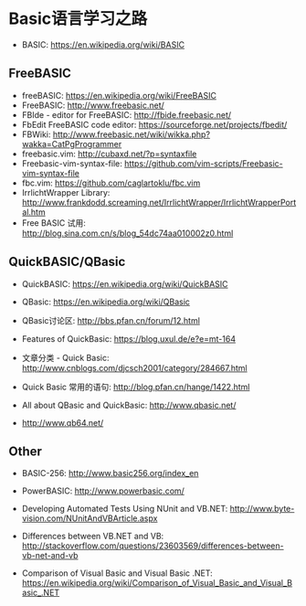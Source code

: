 # Basic语言学习之路

* BASIC: <https://en.wikipedia.org/wiki/BASIC>

## FreeBASIC

* freeBASIC: <https://en.wikipedia.org/wiki/FreeBASIC>
* FreeBASIC: <http://www.freebasic.net/>
* FBIde - editor for FreeBASIC: <http://fbide.freebasic.net/>
* FbEdit FreeBASIC code editor: <https://sourceforge.net/projects/fbedit/>
* FBWiki: <http://www.freebasic.net/wiki/wikka.php?wakka=CatPgProgrammer>
* freebasic.vim: <http://cubaxd.net/?p=syntaxfile>
* Freebasic-vim-syntax-file: <https://github.com/vim-scripts/Freebasic-vim-syntax-file>
* fbc.vim: <https://github.com/caglartoklu/fbc.vim>
* IrrlichtWrapper Library: <http://www.frankdodd.screaming.net/IrrlichtWrapper/IrrlichtWrapperPortal.htm>
* Free BASIC 试用: <http://blog.sina.com.cn/s/blog_54dc74aa010002z0.html>

## QuickBASIC/QBasic

* QuickBASIC: <https://en.wikipedia.org/wiki/QuickBASIC>
* QBasic: <https://en.wikipedia.org/wiki/QBasic>
* QBasic讨论区: <http://bbs.pfan.cn/forum/12.html>
* Features of QuickBasic: <https://blog.uxul.de/e?e=mt-164>
* 文章分类 - Quick Basic: <http://www.cnblogs.com/djcsch2001/category/284667.html>
* Quick Basic 常用的语句: <http://blog.pfan.cn/hange/1422.html>
* All about QBasic and QuickBasic: <http://www.qbasic.net/>

* <http://www.qb64.net/>

## Other

* BASIC-256: <http://www.basic256.org/index_en>
* PowerBASIC: <http://www.powerbasic.com/>

* Developing Automated Tests Using NUnit and VB.NET: <http://www.byte-vision.com/NUnitAndVBArticle.aspx>
* Differences between VB.NET and VB: <http://stackoverflow.com/questions/23603569/differences-between-vb-net-and-vb>
* Comparison of Visual Basic and Visual Basic .NET: <https://en.wikipedia.org/wiki/Comparison_of_Visual_Basic_and_Visual_Basic_.NET>
